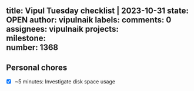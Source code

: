 title:	Vipul Tuesday checklist | 2023-10-31
state:	OPEN
author:	vipulnaik
labels:	
comments:	0
assignees:	vipulnaik
projects:	
milestone:	
number:	1368
--
## Personal chores

- [x] ~5 minutes: Investigate disk space usage
